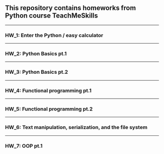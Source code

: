 ## This repository contains homeworks from Python course TeachMeSkills

---
### HW_1: Enter the Python / easy calculator

---
### HW_2: Python Basics pt.1

---
### HW_3: Python Basics pt.2

---
### HW_4: Functional programming pt.1

---
### HW_5: Functional programming pt.2

---
### HW_6: Text manipulation, serialization, and the file system

---
### HW_7: OOP pt.1

